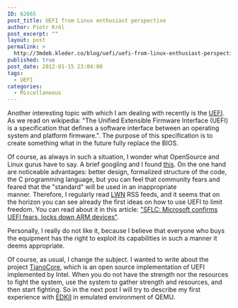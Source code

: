 ```yaml
---
ID: 62665
post_title: UEFI from Linux enthusiast perspective
author: Piotr Król
post_excerpt: ""
layout: post
permalink: >
  http://3mdeb.kleder.co/blog/uefi/uefi-from-linux-enthusiast-perspective/
published: true
post_date: 2012-01-15 23:04:00
tags:
  - UEFI
categories:
  - Miscellaneous
---
```

Another interesting topic with which I am dealing with recently is the
[UEFI](http://www.uefi.org/home/). As we read on wikipedia: "The Unified
Extensible Firmware Interface (UEFI) is a specification that defines a software
interface between an operating system and platform firmware.". The purpose of
this specification is to create something what in the future fully replace the
BIOS.

Of course, as always in such a situation, I wonder what OpenSource and Linux
gurus have to say. A brief googling and I found
[this](http://kerneltrap.org/node/6884). On the one hand are noticeable
advantages: better design, formalized structure of the code, the C programming
language, but you can feel that community fears and feared that the "standard"
will be used in an inappropriate manner. Therefore, I regularly read
[LWN](http://lwn.net/) RSS feeds, and it seems that on the horizon you can see
already the first ideas on how to use UEFI to limit freedom. You can read about
it in this article: ["SFLC: Microsoft confirms UEFI fears, locks down ARM
devices"](http://lwn.net/Articles/475359/).  

Personally, I really do not like it, because I believe that everyone who buys
the equipment has the right to exploit its capabilities in such a manner it
deems appropriate.

Of course, as usual, I change the subject. I wanted to write about the project
[TianoCore](http://sourceforge.net/apps/mediawiki/tianocore/index.php?title=Welcome),
which is an open source implementation of UEFI implemented by Intel. When you
do not have the strength nor the resources to fight the system, use the system
to gather strength and resources, and then start fighting. So in the next post
I will try to describe my first experience with
[EDKII](http://sourceforge.net/apps/mediawiki/tianocore/index.php?title=EDK2)
in emulated environment of QEMU.